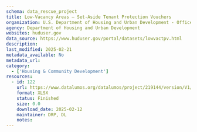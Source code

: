 ```yaml
---
schema: data_rescue_project 
title: Low-Vacancy Areas – Set-Aside Tenant Protection Vouchers
organization: U.S. Department of Housing and Urban Development - Office of Policy Development and Research
agency: Department of Housing and Urban Development
websites: huduser.gov
data_source: https://www.huduser.gov/portal/datasets/lowvactpv.html
description: 
last_modified: 2025-02-21
metadata_available: No
metadata_url: 
category:
  - ['Housing & Community Development'] 
resources:
  - id: 122
    url: https://www.datalumos.org/datalumos/project/219144/version/V1/view
    format: XLSX
    status: Finished
    size: 0.0
    download_date: 2025-02-12
    maintainer: DRP, DL
    notes: 
---
```

